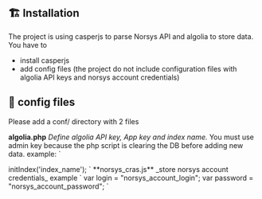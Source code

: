 ## 🏗 Installation
The project is using casperjs to parse Norsys API and algolia to store data.
You have to
- install casperjs 
- add config files (the project do not include configuration files with algolia API keys and norsys account credentials)

## 🔧 config files
Please add a conf/ directory with 2 files

**algolia.php**
_Define algolia API key, App key and index name._
You must use admin key because the php script is clearing the DB before adding new data.
example:
`
<?php
define("API_KEY","admin_key");

// initialize API Client & Index
$client = new \AlgoliaSearch\Client("app_id", API_KEY);
$index = $client->initIndex('index_name');
`


**norsys_cras.js**
_store norsys account credentials_

example
`
var login = "norsys_account_login";
var password = "norsys_account_password";
`
